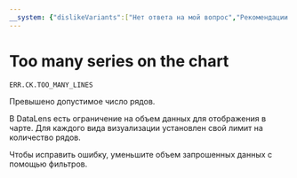 ```yaml
---
__system: {"dislikeVariants":["Нет ответа на мой вопрос","Рекомендации не помогли","Содержание не соответствует заголовку","Другое"]}
---
```

# Too many series on the chart

`ERR.CK.TOO_MANY_LINES`

Превышено допустимое число рядов.

В DataLens есть ограничение на объем данных для отображения в чарте. Для каждого вида визуализации установлен свой лимит на количество рядов.

Чтобы исправить ошибку, уменьшите объем запрошенных данных с помощью фильтров.